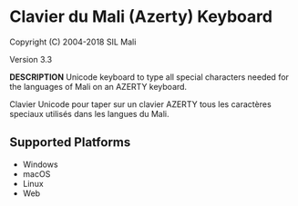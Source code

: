 Clavier du Mali (Azerty) Keyboard
=====================

Copyright (C) 2004-2018 SIL Mali

Version 3.3

__DESCRIPTION__
Unicode keyboard to type all special characters needed for the languages of Mali on an AZERTY keyboard. 

Clavier Unicode pour taper sur un clavier AZERTY tous les caractères speciaux utilisés dans les langues du Mali.

Supported Platforms
-------------------
 * Windows
 * macOS
 * Linux
 * Web
 